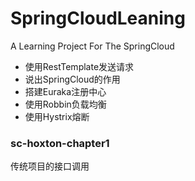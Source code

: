 # SpringCloudLeaning
A Learning Project For The SpringCloud
 - 使用RestTemplate发送请求
 - 说出SpringCloud的作用
 - 搭建Euraka注册中心
 - 使用Robbin负载均衡
 - 使用Hystrix熔断

### sc-hoxton-chapter1

传统项目的接口调用


